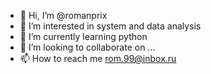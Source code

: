 - 👋 Hi, I’m @romanprix
- 👀 I’m interested in system and data analysis
- 🌱 I’m currently learning python
- 💞️ I’m looking to collaborate on ...
- 📫 How to reach me rom.99@inbox.ru

